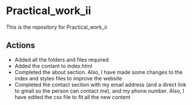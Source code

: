 # Practical_work_ii

This is the repository for Practical_work_ii

## Actions

- Added all the folders and files required
- Added the contant to index.html
- Completed the about section. Also, I have made some changes to the index and styles files to improve the website
- Completed the contact section with my email address (and a direct link to gmail so the person can contact me), and my phone number. Also, I have edited the css file to fit all the new content